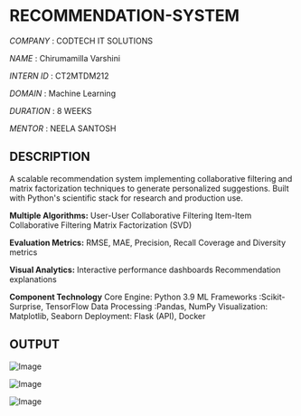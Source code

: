 # RECOMMENDATION-SYSTEM

*COMPANY* : CODTECH IT SOLUTIONS

*NAME* : Chirumamilla Varshini

*INTERN ID* : CT2MTDM212

*DOMAIN* : Machine Learning

*DURATION* : 8 WEEKS

*MENTOR* : NEELA SANTOSH

## DESCRIPTION

A scalable recommendation system implementing collaborative filtering and matrix factorization techniques to generate personalized suggestions. Built with Python's scientific stack for research and production use.

**Multiple Algorithms:**
User-User Collaborative Filtering
Item-Item Collaborative Filtering
Matrix Factorization (SVD)

**Evaluation Metrics:**
RMSE, MAE, Precision, Recall
Coverage and Diversity metrics

**Visual Analytics:**
Interactive performance dashboards
Recommendation explanations

**Component	Technology**
Core Engine:	Python 3.9
ML Frameworks	:Scikit-Surprise, TensorFlow
Data Processing	:Pandas, NumPy
Visualization:	Matplotlib, Seaborn
Deployment:	Flask (API), Docker

## OUTPUT

![Image](https://github.com/user-attachments/assets/cd0fbd14-8888-43fc-aa91-ac9bc6d6fb11)


![Image](https://github.com/user-attachments/assets/fcda7baa-c309-443a-b8f8-b478e6e96a0f)


![Image](https://github.com/user-attachments/assets/c0855de8-99fd-46a0-a695-5c428b57806f)
